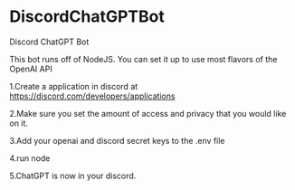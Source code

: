 # DiscordChatGPTBot
Discord ChatGPT Bot


This bot runs off of NodeJS. You can set it up to use most flavors of the OpenAI API

1.Create a application in discord at https://discord.com/developers/applications

2.Make sure you set the amount of access and privacy that you would like on it. 

3.Add your openai and discord secret keys to the .env file 

4.run node

5.ChatGPT is now in your discord. 

   
